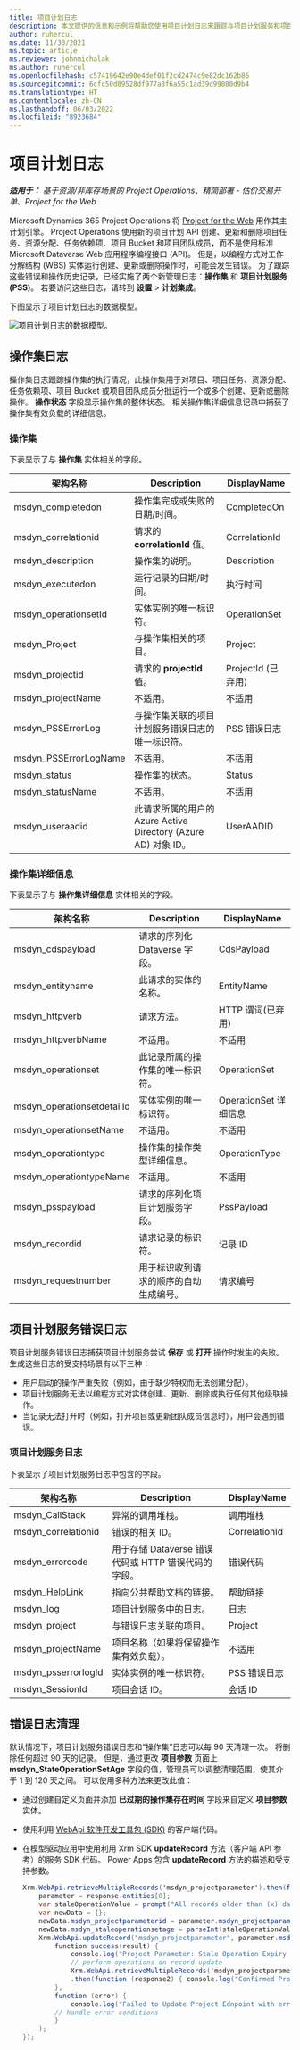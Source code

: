 ```yaml
---
title: 项目计划日志
description: 本文提供的信息和示例将帮助您使用项目计划日志来跟踪与项目计划服务和项目计划 API 相关的故障。
author: ruhercul
ms.date: 11/30/2021
ms.topic: article
ms.reviewer: johnmichalak
ms.author: ruhercul
ms.openlocfilehash: c57419642e90e4def01f2cd2474c9e82dc162b86
ms.sourcegitcommit: 6cfc50d89528df977a8f6a55c1ad39d99800d9b4
ms.translationtype: HT
ms.contentlocale: zh-CN
ms.lasthandoff: 06/03/2022
ms.locfileid: "8923684"
---
```

# <a name="project-scheduling-logs"></a>项目计划日志

_**适用于：** 基于资源/非库存场景的 Project Operations、精简部署 - 估价交易开单_、_Project for the Web_

Microsoft Dynamics 365 Project Operations 将 [Project for the Web](https://support.microsoft.com/office/what-is-project-for-the-web-c19b2421-3c9d-4037-97c6-f66b6e1d2eb5) 用作其主计划引擎。 Project Operations 使用新的项目计划 API 创建、更新和删除项目任务、资源分配、任务依赖项、项目 Bucket 和项目团队成员，而不是使用标准 Microsoft Dataverse Web 应用程序编程接口 (API)。 但是，以编程方式对工作分解结构 (WBS) 实体运行创建、更新或删除操作时，可能会发生错误。 为了跟踪这些错误和操作历史记录，已经实施了两个新管理日志：**操作集** 和 **项目计划服务 (PSS)**。 若要访问这些日志，请转到 **设置** \> **计划集成**。

下图显示了项目计划日志的数据模型。

![项目计划日志的数据模型。](media/LOGDATAMODEL.jpg)

## <a name="operation-set-log"></a>操作集日志

操作集日志跟踪操作集的执行情况，此操作集用于对项目、项目任务、资源分配、任务依赖项、项目 Bucket 或项目团队成员分批运行一个或多个创建、更新或删除操作。 **操作状态** 字段显示操作集的整体状态。 相关操作集详细信息记录中捕获了操作集有效负载的详细信息。

### <a name="operation-set"></a>操作集

下表显示了与 **操作集** 实体相关的字段。

| 架构名称            | Description                                                                                                  | DisplayName            |
|-----------------------|--------------------------------------------------------------------------------------------------------------|------------------------|
| msdyn_completedon     | 操作集完成或失败的日期/时间。                                                | CompletedOn            |
| msdyn_correlationid   | 请求的 **correlationId** 值。                                                                  | CorrelationId          |
| msdyn_description     | 操作集的说明。                                                                        | Description            |
| msdyn_executedon      | 运行记录的日期/时间。                                                                       | 执行时间            |
| msdyn_operationsetId  | 实体实例的唯一标识符。                                                                   | OperationSet           |
| msdyn_Project         | 与操作集相关的项目。                                                            | Project                |
| msdyn_projectid       | 请求的 **projectId** 值。                                                                      | ProjectId (已弃用) |
| msdyn_projectName     | 不适用。                                                                                              | 不适用         |
| msdyn_PSSErrorLog     | 与操作集关联的项目计划服务错误日志的唯一标识符。 | PSS 错误日志          |
| msdyn_PSSErrorLogName | 不适用。                                                                                              | 不适用         |
| msdyn_status          | 操作集的状态。                                                                             | Status                 |
| msdyn_statusName      | 不适用。                                                                                              | 不适用         |
| msdyn_useraadid       | 此请求所属的用户的 Azure Active Directory (Azure AD) 对象 ID。                     | UserAADID              |

### <a name="operation-set-detail"></a>操作集详细信息

下表显示了与 **操作集详细信息** 实体相关的字段。

| 架构名称                 | Description                                                                                 | DisplayName           |
|----------------------------|---------------------------------------------------------------------------------------------|-----------------------|
| msdyn_cdspayload           | 请求的序列化 Dataverse 字段。                                            | CdsPayload            |
| msdyn_entityname           | 此请求的实体的名称。                                                     | EntityName            |
| msdyn_httpverb             | 请求方法。                                                                         | HTTP 谓词(已弃用) |
| msdyn_httpverbName         | 不适用。                                                                             | 不适用        |
| msdyn_operationset         | 此记录所属的操作集的唯一标识符。                      | OperationSet          |
| msdyn_operationsetdetailId | 实体实例的唯一标识符。                                                  | OperationSet 详细信息   |
| msdyn_operationsetName     | 不适用。                                                                             | 不适用        |
| msdyn_operationtype        | 操作集的操作类型详细信息。                                             | OperationType         |
| msdyn_operationtypeName    | 不适用。                                                                             | 不适用        |
| msdyn_psspayload           | 请求的序列化项目计划服务字段。                           | PssPayload            |
| msdyn_recordid             | 请求记录的标识符。                                                       | 记录 ID             |
| msdyn_requestnumber        | 用于标识收到请求的顺序的自动生成编号。 | 请求编号        |

## <a name="project-scheduling-service-error-logs"></a>项目计划服务错误日志

项目计划服务错误日志捕获项目计划服务尝试 **保存** 或 **打开** 操作时发生的失败。 生成这些日志的受支持场景有以下三种：

- 用户启动的操作严重失败（例如，由于缺少特权而无法创建分配）。
- 项目计划服务无法以编程方式对实体创建、更新、删除或执行任何其他级联操作。
- 当记录无法打开时（例如，打开项目或更新团队成员信息时），用户会遇到错误。

### <a name="project-scheduling-service-log"></a>项目计划服务日志

下表显示了项目计划服务日志中包含的字段。

| 架构名称          | Description                                                                    | DisplayName    |
|---------------------|--------------------------------------------------------------------------------|----------------|
| msdyn_CallStack     | 异常的调用堆栈。                                               | 调用堆栈     |
| msdyn_correlationid | 错误的相关 ID。                                               | CorrelationId  |
| msdyn_errorcode     | 用于存储 Dataverse 错误代码或 HTTP 错误代码的字段。 | 错误代码     |
| msdyn_HelpLink      | 指向公共帮助文档的链接。                                       | 帮助链接      |
| msdyn_log           | 项目计划服务中的日志。                                   | 日志            |
| msdyn_project       | 与错误日志关联的项目。                             | Project        |
| msdyn_projectName   | 项目名称（如果将保留操作集有效负载）。 | 不适用 |
| msdyn_psserrorlogId | 实体实例的唯一标识符。                                     | PSS 错误日志  |
| msdyn_SessionId     | 项目会话 ID。                                                        | 会话 ID     |

## <a name="error-log-cleanup"></a>错误日志清理

默认情况下，项目计划服务错误日志和“操作集”日志可以每 90 天清理一次。 将删除任何超过 90 天的记录。 但是，通过更改 **项目参数** 页面上 **msdyn_StateOperationSetAge** 字段的值，管理员可以调整清理范围，使其介于 1 到 120 天之间。 可以使用多种方法来更改此值：

- 通过创建自定义页面并添加 **已过期的操作集存在时间** 字段来自定义 **项目参数** 实体。
- 使用利用 [WebApi 软件开发工具包 (SDK)](/powerapps/developer/model-driven-apps/clientapi/reference/xrm-webapi/updaterecord) 的客户端代码。
- 在模型驱动应用中使用利用 Xrm SDK **updateRecord** 方法（客户端 API 参考）的服务 SDK 代码。 Power Apps 包含 **updateRecord** 方法的描述和受支持参数。

    ```C#
    Xrm.WebApi.retrieveMultipleRecords('msdyn_projectparameter').then(function (response) {
        parameter = response.entities[0];
        var staleOperationValue = prompt("All records older than (x) days will be deleted, please enter X between 1 to 90 days", 1)
        var newData = {};
        newData.msdyn_projectparameterid = parameter.msdyn_projectparameterid;
        newData.msdyn_staleoperationsetage = parseInt(staleOperationValue);
        Xrm.WebApi.updateRecord("msdyn_projectparameter", parameter.msdyn_projectparameterid, newData).then(
            function success(result) {
                console.log("Project Parameter: Stale Operation Expiry is set to: " + newData.msdyn_staleoperationsetage);
                // perform operations on record update
                Xrm.WebApi.retrieveMultipleRecords('msdyn_projectparameter')
                .then(function (response2) { console.log("Confirmed Project Parameter: Stale Operation Expiry is set to: " + response2.entities[0].msdyn_staleoperationsetage) });
            },
            function (error) {
                console.log("Failed to Update Project Ednpoint with error: " + error.message);
            // handle error conditions
            }
        );
    });
    ```
